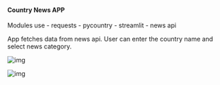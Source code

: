 #### Country News APP

Modules use
	-	requests
	-	pycountry
	-	streamlit
	-	news api
	

App fetches data from news api. User can enter the country name and select news category.


![img](https://github.com/Siddharthbadal/Python-Projects/blob/main/countrynewsapp/images/img1.png)


![img](https://github.com/Siddharthbadal/Python-Projects/blob/main/countrynewsapp/images/img2.png)
